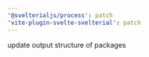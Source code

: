 ```yaml
---
'@svelterialjs/process': patch
'vite-plugin-svelte-svelterial': patch
---
```


update output structure of packages
